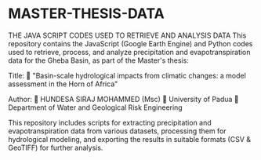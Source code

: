 # MASTER-THESIS-DATA
THE JAVA SCRIPT CODES USED TO RETRIEVE AND ANALYSIS DATA
This repository contains the JavaScript (Google Earth Engine) and Python codes used to retrieve, process, and analyze precipitation and evapotranspiration data for the Gheba Basin, as part of the Master's thesis:

Title:
📌 "Basin-scale hydrological impacts from climatic changes: a model assessment in the Horn of Africa"

Author:
📌 HUNDESA SIRAJ MOHAMMED (Msc)
📌 University of Padua
📌 Department of Water and Geological Risk Engineering

This repository includes scripts for extracting precipitation and evapotranspiration data from various datasets, processing them for hydrological modeling, and exporting the results in suitable formats (CSV & GeoTIFF) for further analysis.

